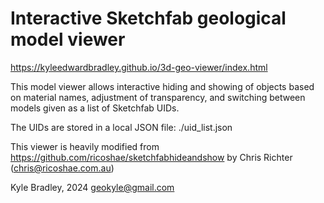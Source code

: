 # Interactive Sketchfab geological model viewer 

https://kyleedwardbradley.github.io/3d-geo-viewer/index.html

This model viewer allows interactive hiding and showing of objects based on material names, adjustment of transparency, and switching between models given as a list of Sketchfab UIDs.

The UIDs are stored in a local JSON file: ./uid_list.json

This viewer is heavily modified from https://github.com/ricoshae/sketchfabhideandshow by Chris Richter (chris@ricoshae.com.au)

Kyle Bradley, 2024
geokyle@gmail.com
